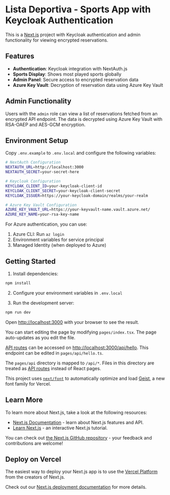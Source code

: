 # Lista Deportiva - Sports App with Keycloak Authentication

This is a [Next.js](https://nextjs.org) project with Keycloak authentication and admin functionality for viewing encrypted reservations.

## Features

- **Authentication**: Keycloak integration with NextAuth.js
- **Sports Display**: Shows most played sports globally
- **Admin Panel**: Secure access to encrypted reservation data
- **Azure Key Vault**: Decryption of reservation data using Azure Key Vault

## Admin Functionality

Users with the `admin` role can view a list of reservations fetched from an encrypted API endpoint. The data is decrypted using Azure Key Vault with RSA-OAEP and AES-GCM encryption.

## Environment Setup

Copy `.env.example` to `.env.local` and configure the following variables:

```bash
# NextAuth Configuration
NEXTAUTH_URL=http://localhost:3000
NEXTAUTH_SECRET=your-secret-here

# Keycloak Configuration
KEYCLOAK_CLIENT_ID=your-keycloak-client-id
KEYCLOAK_CLIENT_SECRET=your-keycloak-client-secret
KEYCLOAK_ISSUER=https://your-keycloak-domain/realms/your-realm

# Azure Key Vault Configuration
AZURE_KEY_VAULT_URL=https://your-keyvault-name.vault.azure.net/
AZURE_KEY_NAME=your-rsa-key-name
```

For Azure authentication, you can use:
1. Azure CLI: Run `az login`
2. Environment variables for service principal
3. Managed Identity (when deployed to Azure)

## Getting Started

1. Install dependencies:
```bash
npm install
```

2. Configure your environment variables in `.env.local`

3. Run the development server:
```bash
npm run dev
```

Open [http://localhost:3000](http://localhost:3000) with your browser to see the result.

You can start editing the page by modifying `pages/index.tsx`. The page auto-updates as you edit the file.

[API routes](https://nextjs.org/docs/pages/building-your-application/routing/api-routes) can be accessed on [http://localhost:3000/api/hello](http://localhost:3000/api/hello). This endpoint can be edited in `pages/api/hello.ts`.

The `pages/api` directory is mapped to `/api/*`. Files in this directory are treated as [API routes](https://nextjs.org/docs/pages/building-your-application/routing/api-routes) instead of React pages.

This project uses [`next/font`](https://nextjs.org/docs/pages/building-your-application/optimizing/fonts) to automatically optimize and load [Geist](https://vercel.com/font), a new font family for Vercel.

## Learn More

To learn more about Next.js, take a look at the following resources:

- [Next.js Documentation](https://nextjs.org/docs) - learn about Next.js features and API.
- [Learn Next.js](https://nextjs.org/learn-pages-router) - an interactive Next.js tutorial.

You can check out [the Next.js GitHub repository](https://github.com/vercel/next.js) - your feedback and contributions are welcome!

## Deploy on Vercel

The easiest way to deploy your Next.js app is to use the [Vercel Platform](https://vercel.com/new?utm_medium=default-template&filter=next.js&utm_source=create-next-app&utm_campaign=create-next-app-readme) from the creators of Next.js.

Check out our [Next.js deployment documentation](https://nextjs.org/docs/pages/building-your-application/deploying) for more details.
